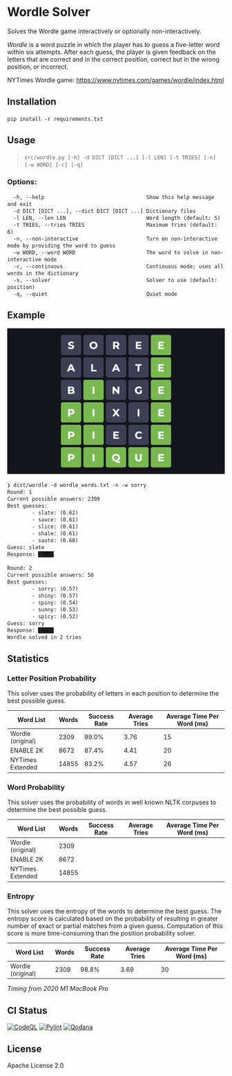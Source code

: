 # Wordle Solver

Solves the Wordle game interactively or optionally non-interactively. 

_Wordle_ is a word puzzle in which the player has to guess a five-letter word within six attempts. After each guess, 
the player is given feedback on the letters that are correct and in the correct position, correct but in the wrong 
position, or incorrect.

NYTimes Wordle game: https://www.nytimes.com/games/wordle/index.html

## Installation
`pip install -r requirements.txt`

## Usage

> `src/wordle.py [-h] -d DICT [DICT ...] [-l LEN] [-t TRIES] [-n] [-w WORD] [-c] [-q]`

### Options:
```
  -h, --help                                 Show this help message and exit
  -d DICT [DICT ...], --dict DICT [DICT ...] Dictionary files
  -l LEN, --len LEN                          Word length (default: 5)
  -t TRIES, --tries TRIES                    Maximum tries (default: 6)
  -n, --non-interactive                      Turn on non-interactive mode by providing the word to guess
  -w WORD, --word WORD                       The word to solve in non-interactive mode
  -c, --continuous                           Continuous mode; uses all words in the dictionary
  -s, --solver                               Solver to use (default: position)
  -q, --quiet                                Quiet mode
```

## Example
![Example Wordle game](./wordlegame.png)
```
❯ dist/wordle -d wordle_words.txt -n -w sorry
Round: 1
Current possible answers: 2309
Best guesses:
        - slate: (0.62)
        - sauce: (0.61)
        - slice: (0.61)
        - shale: (0.61)
        - saute: (0.60)
Guess: slate
Response: █████

Round: 2
Current possible answers: 56
Best guesses:
        - sorry: (0.57)
        - shiny: (0.57)
        - spiny: (0.54)
        - sunny: (0.53)
        - spicy: (0.52)
Guess: sorry
Response: █████
Wordle solved in 2 tries
```

## Statistics

### Letter Position Probability 

This solver uses the probability of letters in each position to determine the best possible guess.

| Word List         | Words | Success Rate | Average Tries | Average Time Per Word (ms) |
|-------------------|-------|--------------|---------------|----------------------------|
| Wordle (original) | 2309  | 99.0%        | 3.76          | 15                         |
| ENABLE 2K         | 8672  | 87.4%        | 4.41          | 20                         |
| NYTimes Extended  | 14855 | 83.2%        | 4.57          | 26                         |

### Word Probability

This solver uses the probability of words in well known NLTK corpuses to determine the best possible guess.

| Word List         | Words | Success Rate | Average Tries | Average Time Per Word (ms) |
|-------------------|-------|--------------|---------------|----------------------------|
| Wordle (original) | 2309  |              |               |                            |
| ENABLE 2K         | 8672  |              |               |                            |
| NYTimes Extended  | 14855 |              |               |                            |


### Entropy

This solver uses the entropy of the words to determine the best guess. The entropy score is calculated based on the 
probability of resulting in greater number of exact or partial matches from a given guess. Computation of this
score is more time-consuming than the position probability solver.

| Word List         | Words | Success Rate | Average Tries | Average Time Per Word (ms) |
|-------------------|-------|--------------|---------------|----------------------------|
| Wordle (original) | 2309  | 98.8%        | 3.69          | 30                         |


_Timing from 2020 M1 MacBook Pro_

## CI Status
[![CodeQL](https://github.com/arunkv/wordle/actions/workflows/codeql.yml/badge.svg)](https://github.com/arunkv/wordle/actions/workflows/codeql.yml) [![Pylint](https://github.com/arunkv/wordle/actions/workflows/pylint.yml/badge.svg)](https://github.com/arunkv/wordle/actions/workflows/pylint.yml) [![Qodana](https://github.com/arunkv/wordle/actions/workflows/qodana_code_quality.yml/badge.svg)](https://github.com/arunkv/wordle/actions/workflows/qodana_code_quality.yml)

## License

Apache License 2.0
